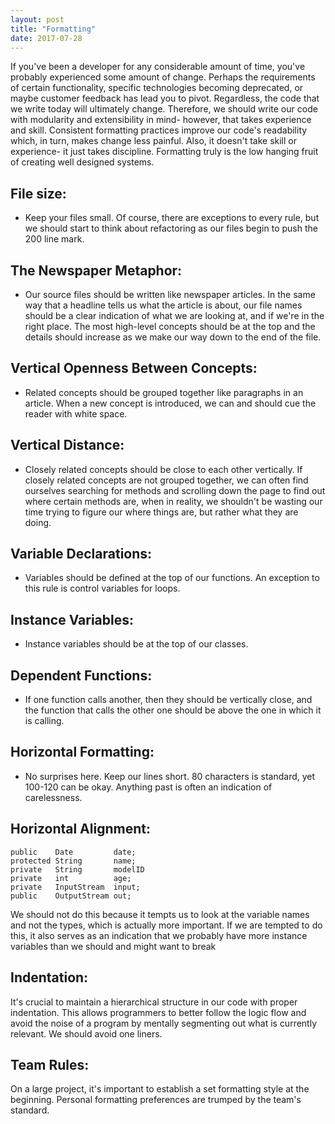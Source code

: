 ```yaml
---
layout: post
title: "Formatting"
date: 2017-07-28
---
```


If you've been a developer for any considerable amount of time, you've probably
experienced some amount of change. Perhaps the requirements of certain functionality,
specific technologies becoming deprecated, or maybe customer feedback has lead you
to pivot. Regardless, the code that we write today will ultimately change. Therefore,
we should write our code with modularity and extensibility in mind- however, that takes
experience and skill. Consistent formatting practices improve our code's readability
which, in turn, makes change less painful. Also, it doesn't take skill or experience-
it just takes discipline. Formatting truly is the low hanging fruit of creating well
designed systems.

## File size:
- Keep your files small. Of course, there are exceptions to every rule, but we should
start to think about refactoring as our files begin to push the 200 line mark.

## The Newspaper Metaphor:
- Our source files should be written like newspaper articles. In the same way that
a headline tells us what the article is about, our file names should be a clear indication
of what we are looking at, and if we're in the right place. The most high-level
concepts should be at the top and the details should increase as we make our way
down to the end of the file.

## Vertical Openness Between Concepts:
- Related concepts should be grouped together like paragraphs in an article. When
a new concept is introduced, we can and should cue the reader with white space.

## Vertical Distance:
- Closely related concepts should be close to each other vertically. If closely
related concepts are not grouped together, we can often find ourselves searching
for methods and scrolling down the page to find out where certain methods are, when
in reality, we shouldn't be wasting our time trying to figure our where things are,
but rather what they are doing.

## Variable Declarations:
- Variables should be defined at the top of our functions. An exception to this rule
is control variables for loops.

## Instance Variables:
- Instance variables should be at the top of our classes.

## Dependent Functions:
- If one function calls another, then they should be vertically close, and the
function that calls the other one should be above the one in which it is calling.

## Horizontal Formatting:
- No surprises here. Keep our lines short. 80 characters is standard, yet 100-120
can be okay. Anything past is often an indication of carelessness.

## Horizontal Alignment:
```
public    Date         date;
protected String       name;
private   String       modelID
private   int          age;
private   InputStream  input;
public    OutputStream out;
```
We should not do this because it tempts us to look at the variable names and not
the types, which is actually more important. If we are tempted to do this, it also
serves as an indication that we probably have more instance variables than we should
and might want to break

## Indentation:
It's crucial to maintain a hierarchical structure in our code with proper indentation.
This allows programmers to better follow the logic flow and avoid the noise of a program
by mentally segmenting out what is currently relevant. We should avoid one liners.

## Team Rules:
On a large project, it's important to establish a set formatting style at the beginning.
Personal formatting preferences are trumped by the team's standard.
